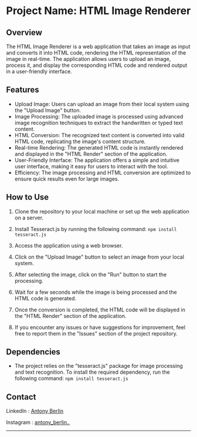 # Project Name: HTML Image Renderer

## Overview

The HTML Image Renderer is a web application that takes an image as input and converts it into HTML code, rendering the HTML representation of the image in real-time. The application allows users to upload an image, process it, and display the corresponding HTML code and rendered output in a user-friendly interface.

## Features

- Upload Image: Users can upload an image from their local system using the "Upload Image" button.
- Image Processing: The uploaded image is processed using advanced image recognition techniques to extract the handwritten or typed text content.
- HTML Conversion: The recognized text content is converted into valid HTML code, replicating the image's content structure.
- Real-time Rendering: The generated HTML code is instantly rendered and displayed in the "HTML Render" section of the application.
- User-Friendly Interface: The application offers a simple and intuitive user interface, making it easy for users to interact with the tool.
- Efficiency: The image processing and HTML conversion are optimized to ensure quick results even for large images.

## How to Use

1. Clone the repository to your local machine or set up the web application on a server.

2. Install Tesseract.js by running the following command: `npm install tesseract.js`

3. Access the application using a web browser.

4. Click on the "Upload Image" button to select an image from your local system.

5. After selecting the image, click on the "Run" button to start the processing.

6. Wait for a few seconds while the image is being processed and the HTML code is generated.

7. Once the conversion is completed, the HTML code will be displayed in the "HTML Render" section of the application.

8. If you encounter any issues or have suggestions for improvement, feel free to report them in the "Issues" section of the project repository.

## Dependencies

- The project relies on the "tesseract.js" package for image processing and text recognition. To install the required dependency, run the following command: 
```npm install tesseract.js```


## Contact

LinkedIn : [Antony Berlin](https://www.linkedin.com/in/antony-berlin-88427b205/)

Instagram : [antony_berlin._._](https://www.instagram.com/antony_berlin._._/)

---

